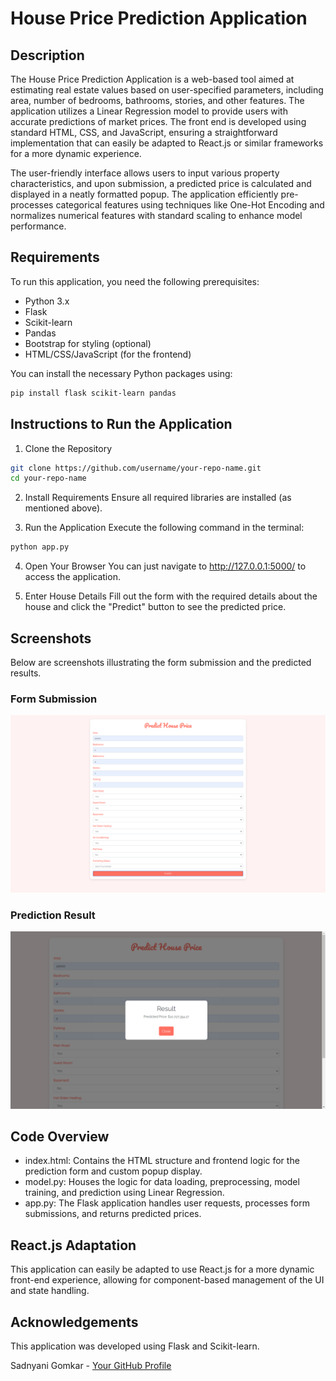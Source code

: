 # House Price Prediction Application

## Description
The House Price Prediction Application is a web-based tool aimed at estimating real estate values based on user-specified parameters, including area, number of bedrooms, bathrooms, stories, and other features. The application utilizes a Linear Regression model to provide users with accurate predictions of market prices. The front end is developed using standard HTML, CSS, and JavaScript, ensuring a straightforward implementation that can easily be adapted to React.js or similar frameworks for a more dynamic experience.

The user-friendly interface allows users to input various property characteristics, and upon submission, a predicted price is calculated and displayed in a neatly formatted popup. The application efficiently pre-processes categorical features using techniques like One-Hot Encoding and normalizes numerical features with standard scaling to enhance model performance.

## Requirements
To run this application, you need the following prerequisites:

- Python 3.x
- Flask
- Scikit-learn
- Pandas
- Bootstrap for styling (optional)
- HTML/CSS/JavaScript (for the frontend)

You can install the necessary Python packages using:

```bash
pip install flask scikit-learn pandas
```

## Instructions to Run the Application

1. Clone the Repository
```bash
git clone https://github.com/username/your-repo-name.git
cd your-repo-name
```

2. Install Requirements
Ensure all required libraries are installed (as mentioned above).

3. Run the Application
Execute the following command in the terminal:
```bash
python app.py
```

4. Open Your Browser
You can just navigate to http://127.0.0.1:5000/ to access the application.

5. Enter House Details
Fill out the form with the required details about the house and click the "Predict" button to see the predicted price.

## Screenshots
Below are screenshots illustrating the form submission and the predicted results.

### Form Submission
![Form Submission](screenshots/form_submission.png)

### Prediction Result
![Prediction Result](screenshots/predicted.png)

## Code Overview
- index.html: Contains the HTML structure and frontend logic for the prediction form and custom popup display.
- model.py: Houses the logic for data loading, preprocessing, model training, and prediction using Linear Regression.
- app.py: The Flask application handles user requests, processes form submissions, and returns predicted prices.

## React.js Adaptation
This application can easily be adapted to use React.js for a more dynamic front-end experience, allowing for component-based management of the UI and state handling.

## Acknowledgements
This application was developed using Flask and Scikit-learn.

Sadnyani Gomkar - [Your GitHub Profile](https://github.com/sadnyani-4)
